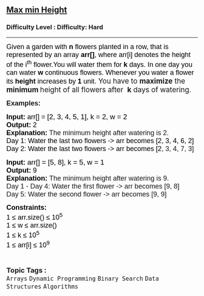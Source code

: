 <h2><a href="https://www.geeksforgeeks.org/problems/max-min-height--170647/1">Max min Height</a></h2><h3>Difficulty Level : Difficulty: Hard</h3><hr><div class="problems_problem_content__Xm_eO"><p><span style="font-size: 13.5pt;"><span style="font-family: Arial;"><span style="color: rgb(0, 0, 0); --darkreader-inline-color: var(--darkreader-text-000000, #dcdbd8);" data-darkreader-inline-color=""><span style="font-family: Arial;"><span style="font-size: 18px;">Given a garden with <strong>n</strong> flowers planted in a row, that is represented by an array <strong>arr[]</strong>, where arr[i] denotes the<strong> </strong>height of the i<sup>th</sup> flower.</span><span style="font-size: 13.5pt;">You will water them for </span></span><strong style="color: rgb(0, 0, 0); font-family: Arial; font-size: 13.5pt; --darkreader-inline-color: var(--darkreader-text-000000, #dcdbd8);" data-darkreader-inline-color="">k</strong><span style="font-family: Arial;"><span style="font-size: 13.5pt;"> days. In one day you can water </span></span><strong style="color: rgb(0, 0, 0); font-family: Arial; font-size: 13.5pt; --darkreader-inline-color: var(--darkreader-text-000000, #dcdbd8);" data-darkreader-inline-color="">w</strong><span style="font-family: Arial;"><span style="font-size: 13.5pt;"> continuous flowers. Whenever you water a flower its <strong>height</strong> increases by </span></span><strong style="color: rgb(0, 0, 0); font-family: Arial; font-size: 13.5pt; --darkreader-inline-color: var(--darkreader-text-000000, #dcdbd8);" data-darkreader-inline-color="">1</strong><span style="font-family: Arial;"><span style="font-size: 13.5pt;"> unit.&nbsp;</span></span></span></span></span><span style="font-size: 14pt;">You have to <strong>maximize</strong> the <strong>minimum </strong>height of all flowers after&nbsp; <strong>k</strong> days of watering.</span></p>
<p><span style="font-family: Arial;"><span style="font-size: 18px;"><strong>Examples:</strong></span></span></p>
<pre><span style="font-size: 13.5pt;"><span style="font-family: Arial;"><span style="color: rgb(0, 0, 0); --darkreader-inline-color: var(--darkreader-text-000000, #dcdbd8);" data-darkreader-inline-color=""><strong><span style="font-family: Arial;"><span style="font-size: 13.5pt;">Input:</span></span></strong></span></span></span><span style="font-size: 13.5pt;"><span style="font-family: Arial;"><span style="color: rgb(0, 0, 0); --darkreader-inline-color: var(--darkreader-text-000000, #dcdbd8);" data-darkreader-inline-color=""> arr</span></span></span><span style="font-size: 13.5pt;"><span style="font-family: Arial;"><span style="color: rgb(0, 0, 0); --darkreader-inline-color: var(--darkreader-text-000000, #dcdbd8);" data-darkreader-inline-color="">[] = <span style="font-size: 14pt;">[2, 3, 4, 5, 1], k = 2, <span style="font-family: Arial;">w = 2</span></span></span></span></span>
<span style="font-size: 13.5pt;"><span style="font-family: Arial;"><span style="color: rgb(0, 0, 0); --darkreader-inline-color: var(--darkreader-text-000000, #dcdbd8);" data-darkreader-inline-color=""><strong>Output:</strong> </span></span></span><span style="font-size: 13.5pt;"><span style="font-family: Arial;"><span style="color: rgb(0, 0, 0); --darkreader-inline-color: var(--darkreader-text-000000, #dcdbd8);" data-darkreader-inline-color="">2</span></span></span>
<span style="font-size: 13.5pt;"><span style="font-family: Arial;"><span style="color: rgb(0, 0, 0); --darkreader-inline-color: var(--darkreader-text-000000, #dcdbd8);" data-darkreader-inline-color=""><strong>Explanation:</strong> </span></span></span><span style="font-family: Arial;"><span style="font-size: 18px;">The minimum height after watering is 2.</span></span><span style="font-size: 13.5pt;"><span style="font-family: Arial;"><span style="color: rgb(0, 0, 0); --darkreader-inline-color: var(--darkreader-text-000000, #dcdbd8);" data-darkreader-inline-color=""><span style="font-family: Arial;"><span style="font-size: 13.5pt;"><br></span><span style="font-size: 18px;">Day 1: Water the last two flowers -&gt; arr becomes [2, 3, 4, 6, 2]
Day 2: Water the last two flowers -&gt; arr becomes [2</span></span></span></span></span><span style="font-family: Arial;"><span style="font-size: 18px;">, 3, 4, 7, 3]</span></span></pre>
<pre><span style="font-size: 13.5pt;"><span style="font-family: Arial;"><span style="color: rgb(0, 0, 0); --darkreader-inline-color: var(--darkreader-text-000000, #dcdbd8);" data-darkreader-inline-color=""><strong><span style="font-family: Arial;"><span style="font-size: 13.5pt;">Input:<span style="font-size: 14pt;"> </span></span></span></strong><span style="font-family: Arial; font-size: 14pt;">arr</span></span></span></span><span style="font-size: 14pt;"><span style="font-family: Arial;"><span style="color: rgb(0, 0, 0); --darkreader-inline-color: var(--darkreader-text-000000, #dcdbd8);" data-darkreader-inline-color="">[] = [5, 8], k = 5, w = 1</span></span></span>
<span style="font-size: 13.5pt;"><span style="font-family: Arial;"><span style="color: rgb(0, 0, 0); --darkreader-inline-color: var(--darkreader-text-000000, #dcdbd8);" data-darkreader-inline-color=""><strong><span style="font-family: Arial;"><span style="font-size: 13.5pt;">Output:</span></span> </strong></span></span></span><span style="font-size: 13.5pt;"><span style="font-family: Arial;"><span style="color: rgb(0, 0, 0); --darkreader-inline-color: var(--darkreader-text-000000, #dcdbd8);" data-darkreader-inline-color="">9</span></span></span>
<span style="font-size: 13.5pt;"><span style="font-family: Arial;"><span style="color: rgb(0, 0, 0); --darkreader-inline-color: var(--darkreader-text-000000, #dcdbd8);" data-darkreader-inline-color=""><strong><span style="font-family: Arial;"><span style="font-size: 13.5pt;">Explanation:</span></span> </strong></span></span></span><span style="font-family: Arial;"><span style="font-size: 18px;">The minimum height after watering is 9.<br>Day 1 - Day 4: Water the first flower -&gt; arr becomes [9, 8]
Day 5: Water the second flower -&gt; arr becomes [9, 9]</span></span></pre>
<p><span style="font-size: 13.5pt;"><span style="font-family: Arial;"><span style="color: rgb(0, 0, 0); --darkreader-inline-color: var(--darkreader-text-000000, #dcdbd8);" data-darkreader-inline-color=""><strong>Constraints:</strong></span></span></span><br><span style="font-size: 18px;"><span style="font-family: Arial;"><span style="color: rgb(0, 0, 0); --darkreader-inline-color: var(--darkreader-text-000000, #dcdbd8);" data-darkreader-inline-color="">1 ≤ arr.size() ≤ 10<sup>5</sup></span></span></span><br><span style="font-size: 18px;"><span style="font-family: Arial;"><span style="color: rgb(0, 0, 0); --darkreader-inline-color: var(--darkreader-text-000000, #dcdbd8);" data-darkreader-inline-color="">1 ≤ w ≤ arr.size()</span></span></span><br><span style="font-size: 18px;"><span style="font-family: Arial;"><span style="color: rgb(0, 0, 0); --darkreader-inline-color: var(--darkreader-text-000000, #dcdbd8);" data-darkreader-inline-color="">1 ≤ k ≤ 10<sup>5</sup></span></span></span><br><span style="font-size: 18px;"><span style="font-family: Arial;"><span style="color: rgb(0, 0, 0); --darkreader-inline-color: var(--darkreader-text-000000, #dcdbd8);" data-darkreader-inline-color="">1 ≤ arr[i] ≤ 10<sup>9</sup></span></span></span></p></div><br><p><span style=font-size:18px><strong>Topic Tags : </strong><br><code>Arrays</code>&nbsp;<code>Dynamic Programming</code>&nbsp;<code>Binary Search</code>&nbsp;<code>Data Structures</code>&nbsp;<code>Algorithms</code>&nbsp;